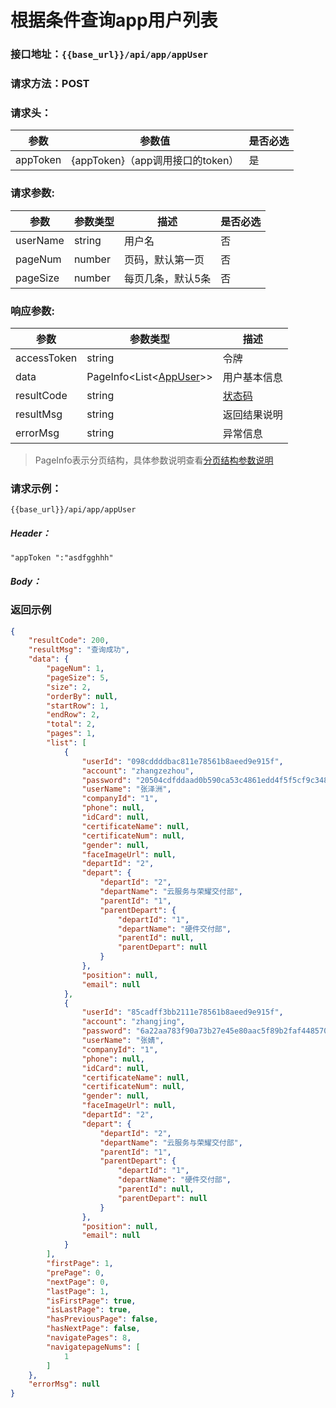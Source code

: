 # 根据条件查询app用户列表

### 接口地址：`{{base_url}}/api/app/appUser`

### 请求方法：POST

### 请求头：

| 参数 | 参数值 | 是否必选 |
| --- | --- | --- |
| appToken | {appToken}（app调用接口的token） | 是 |

### 请求参数:

| 参数 | 参数类型 | 描述 | 是否必选 |
| --- | --- | --- | --- |
| userName | string | 用户名 | 否 |
| pageNum | number | 页码，默认第一页 | 否 |
| pageSize | number | 每页几条，默认5条 | 否 |

### 响应参数:

| 参数 | 参数类型 | 描述 |
| --- | --- | --- |
| accessToken | string | 令牌 |
| data | PageInfo&lt;List&lt;[AppUser](/data-struct/data-struct.md/#appuser参数说明)&gt;&gt; | 用户基本信息 |
| resultCode | string | [状态码](data-struct/code.md) |
| resultMsg | string | 返回结果说明 |
| errorMsg | string | 异常信息 |
> PageInfo表示分页结构，具体参数说明查看[分页结构参数说明](data-struct/page.md)
### 请求示例：

```
{{base_url}}/api/app/appUser
```

##### Header：

```
"appToken ":"asdfgghhh"
```

##### Body：



### 返回示例

```json
{
    "resultCode": 200,
    "resultMsg": "查询成功",
    "data": {
        "pageNum": 1,
        "pageSize": 5,
        "size": 2,
        "orderBy": null,
        "startRow": 1,
        "endRow": 2,
        "total": 2,
        "pages": 1,
        "list": [
            {
                "userId": "098cddddbac811e78561b8aeed9e915f",
                "account": "zhangzezhou",
                "password": "20504cdfddaad0b590ca53c4861edd4f5f5cf9c348c38295bd2dbf0e91bca4c3",
                "userName": "张泽洲",
                "companyId": "1",
                "phone": null,
                "idCard": null,
                "certificateName": null,
                "certificateNum": null,
                "gender": null,
                "faceImageUrl": null,
                "departId": "2",
                "depart": {
                    "departId": "2",
                    "departName": "云服务与荣耀交付部",
                    "parentId": "1",
                    "parentDepart": {
                        "departId": "1",
                        "departName": "硬件交付部",
                        "parentId": null,
                        "parentDepart": null
                    }
                },
                "position": null,
                "email": null
            },
            {
                "userId": "85cadff3bb2111e78561b8aeed9e915f",
                "account": "zhangjing",
                "password": "6a22aa783f90a73b27e45e80aac5f89b2faf4485701f6103254e9c0f3bce77a3",
                "userName": "张婧",
                "companyId": "1",
                "phone": null,
                "idCard": null,
                "certificateName": null,
                "certificateNum": null,
                "gender": null,
                "faceImageUrl": null,
                "departId": "2",
                "depart": {
                    "departId": "2",
                    "departName": "云服务与荣耀交付部",
                    "parentId": "1",
                    "parentDepart": {
                        "departId": "1",
                        "departName": "硬件交付部",
                        "parentId": null,
                        "parentDepart": null
                    }
                },
                "position": null,
                "email": null
            }
        ],
        "firstPage": 1,
        "prePage": 0,
        "nextPage": 0,
        "lastPage": 1,
        "isFirstPage": true,
        "isLastPage": true,
        "hasPreviousPage": false,
        "hasNextPage": false,
        "navigatePages": 8,
        "navigatepageNums": [
            1
        ]
    },
    "errorMsg": null
}
```



